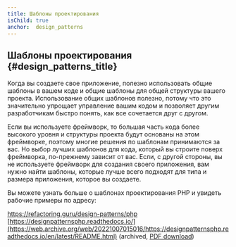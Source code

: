 ```yaml
---
title: Шаблоны проектирования
isChild: true
anchor:  design_patterns
---
```


## Шаблоны проектирования {#design_patterns_title}

Когда вы создаете свое приложение, полезно использовать общие шаблоны в вашем коде и общие шаблоны для общей структуры
вашего проекта. Использование общих шаблонов полезно, потому что это значительно упрощает управление вашим кодом и
позволяет другим разработчикам быстро понять, как все сочетается друг с другом.

Если вы используете фреймворк, то большая часть кода более высокого уровня и структуры проекта будут основаны на этом
фреймворке, поэтому многие решения по шаблонам принимаются за вас. Но выбор лучших шаблонов для кода, который вы строите
поверх фреймворка, по-прежнему зависит от вас. Если, с другой стороны, вы не используете фреймворк для создания своего
приложения, вам нужно найти шаблоны, которые лучше всего подходят для типа и размера приложения, которое вы создаете.

Вы можете узнать больше о шаблонах проектирования PHP и увидеть рабочие примеры по адресу:

<https://refactoring.guru/design-patterns/php>
[https://designpatternsphp.readthedocs.io/](https://web.archive.org/web/20221007015016/https://designpatternsphp.readthedocs.io/en/latest/README.html) (archived, [PDF download](https://www.computer-pdf.com/web-programming/php/924-tutorial-designpatternsphp-documentation.html))
